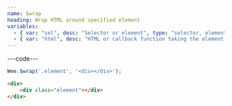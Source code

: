 ```yaml
---
name: $wrap
heading: Wrap HTML around specified element
variables:
  - { var: "sel", desc: "Selector or element", type: "selector, element", req: true }
  - { var: "html", desc: "HTML or callback function taking the element and index", type: "string, callback", req: true }
---
```


---code---

```javascript
Wee.$wrap('.element', '<div></div>');
```

```html
<div>
    <div class="element"></div>
</div>
```